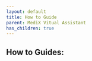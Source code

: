 ```yaml
---
layout: default
title: How to Guide
parent: MediX Vitual Assistant
has_children: true
---
```


## How to Guides:
